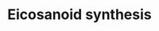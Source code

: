 ---
annotations:
- id: CL:0000066
  parent: animal cell
  type: Cell Type Ontology
  value: epithelial cell
- id: PW:0001239
  parent: classic metabolic pathway
  type: Pathway Ontology
  value: eicosanoid biosynthetic pathway
- id: PW:0000024
  parent: regulatory pathway
  type: Pathway Ontology
  value: inflammatory response pathway
authors:
- A.Kwa
- MaintBot
- Khanspers
- Thomas
- Carlospirola
- AlexanderPico
- Christine Chichester
- Mkutmon
- Egonw
- DeSl
- Eweitz
- Conroy lipids
citedin:
- link: PMC8418865
  title: 'Copy Number Variants Captured by the Array Comparative Genomic Hybridization
    in a Cohort of Patients Affected with Hereditary Colorectal Cancer in Sri Lanka:
    The First CNV Analysis Study of the Hereditary Colorectal Cancer in the Sri Lankan
    Population (2021)'
- link: PMC8155553
  title: Heterogeneity of Lipid and Protein Cartilage Profiles Associated with Human
    Osteoarthritis with or without Type 2 Diabetes Mellitus (2021)
- link: 10.1016/j.plipres.2024.101276
  title: 'Oxylipin profiling for clinical research: Current status and future perspectives
    (2024)'
communities:
- Lipids
- ONTOX
description: 'In biochemistry, eicosanoids are signaling molecules made by oxidation
  of twenty-carbon essential fatty acids, (EFAs). They exert complex control over
  many bodily systems, mainly in inflammation or immunity, and as messengers in the
  central nervous system. Source: [Wikipedia](https://en.wikipedia.org/wiki/Eicosanoid).  This
  pathway has been updated with information from LIPID MAPS>Eicosanoids [https://lipidmaps.org/resources/pathways/vanted.php].
  Metabolites and proteins from this pathway are orange coloured and have an rounded
  rectangle shape (where an rectangle shape indicates that the node only occures in
  the LIPID MAPS pathway).  Reactions occurring in the LIPID MAPS pathways are coloured
  orange (where a dashed line indicates that the reaction only occures in the LIPID
  MAPS pathway).  Proteins on this pathway have targeted assays available via the
  [CPTAC Assay Portal](https://assays.cancer.gov/available_assays?wp_id=WP167)'
last-edited: 2025-02-27
ndex: bbd9d001-8b5f-11eb-9e72-0ac135e8bacf
organisms:
- Homo sapiens
redirect_from:
- /index.php/Pathway:WP167
- /instance/WP167
- /instance/WP167_r136925
revision: r136925
schema-jsonld:
- '@context': https://schema.org/
  '@id': https://wikipathways.github.io/pathways/WP167.html
  '@type': Dataset
  creator:
    '@type': Organization
    name: WikiPathways
  description: 'In biochemistry, eicosanoids are signaling molecules made by oxidation
    of twenty-carbon essential fatty acids, (EFAs). They exert complex control over
    many bodily systems, mainly in inflammation or immunity, and as messengers in
    the central nervous system. Source: [Wikipedia](https://en.wikipedia.org/wiki/Eicosanoid).  This
    pathway has been updated with information from LIPID MAPS>Eicosanoids [https://lipidmaps.org/resources/pathways/vanted.php].
    Metabolites and proteins from this pathway are orange coloured and have an rounded
    rectangle shape (where an rectangle shape indicates that the node only occures
    in the LIPID MAPS pathway).  Reactions occurring in the LIPID MAPS pathways are
    coloured orange (where a dashed line indicates that the reaction only occures
    in the LIPID MAPS pathway).  Proteins on this pathway have targeted assays available
    via the [CPTAC Assay Portal](https://assays.cancer.gov/available_assays?wp_id=WP167)'
  keywords:
  - 11-HETE
  - 12S-HETE
  - 12S-HPETE
  - 15-Dehydro-prostaglandin I2
  - 15-deoxy-PGD2
  - 15-deoxy-PGJ2
  - 15S-HETE
  - 15S-HPETE
  - 5S-HETE
  - 5S-HPETE
  - AKR1C3
  - ALOX12
  - ALOX15
  - ALOX15B
  - ALOX5
  - ALOX5AP
  - Arachidonic acid
  - CBR1
  - DPEP1
  - GGT1
  - GSH peroxidase
  - LTA4H
  - LTC4S
  - Leukotriene A4
  - Leukotriene B4
  - Leukotriene C4
  - Leukotriene D4
  - Leukotriene E4
  - PGD2
  - PGG2
  - PGJ2
  - PRXL2B
  - PTGDS
  - PTGES
  - PTGES2
  - PTGIS
  - PTGS1
  - PTGS2
  - Per-oxidase
  - Phospholipids containgingarachidonic acid
  - Pla2g4a
  - Pla2g4b
  - Pla2g5
  - Pla2g6
  - Prostaglandin D2
  - Prostaglandin E2
  - Prostaglandin F2a
  - Prostaglandin H2
  - Prostaglandin I2
  - Ptgs1
  - Ptgs2
  - TBXAS1
  - Thromboxane A2
  - Thromboxane A3
  - Thromboxane B2
  - dehydrogenase
  license: CC0
  name: Eicosanoid synthesis
seo: CreativeWork
title: Eicosanoid synthesis
wpid: WP167
---
